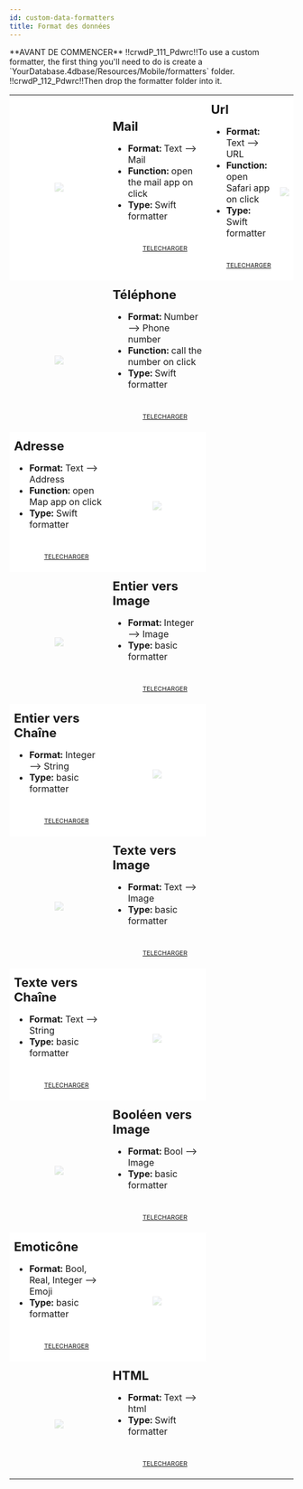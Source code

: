 ```yaml
---
id: custom-data-formatters
title: Format des données
---
```



<div markdown="1" class = "tips">
**AVANT DE COMMENCER**
!!crwdP_111_Pdwrc!!To use a custom formatter, the first thing you'll need to do is create a `YourDatabase.4dbase/Resources/Mobile/formatters` folder.
!!crwdP_112_Pdwrc!!Then drop the formatter folder into it.
</div>

<div markdown="1" style="height: auto;">
<table> <col width="50%"> <col width="50%"> 
  
  <td style="height: auto; vertical-align: middle;text-align: center; border-color: #FFFFFF;background-color: #FFFFFF"> <img style="max-height: 300px; opacity: 0.2" src="https://raw.githubusercontent.com/4d-for-ios/formatter-Mail/master/formatter.png" /> </td> <td style="height: auto; vertical-align: middle;border-color: #FFFFFF;background-color: #FFFFFF"> <h1 style="margin-top: 10px; font-size:22px">Mail</h1> <ul style="font-size:16px"> <li><strong>Format:</strong> Text ⟶ Mail</li> <li><strong>Function:</strong> open the mail app on click</li> <li><strong>Type:</strong> Swift formatter</li> 
  
  <div markdown="1" style="text-align: center; margin-top: 40px;">
    <a class="button" style="width: 50%; font-size: 11px" href="https://github.com/4d-for-ios/formatter-Mail/releases/latest/download/formatter-Mail.zip">TELECHARGER</a>
  </div></td> 
  
  <td style="height: auto; vertical-align: middle;border-color: #FFFFFF;background-color: #FFFFFF"> <h1 style="margin-top: 10px; font-size:22px">Url</h1> <ul style="font-size:16px"> <li><strong>Format:</strong> Text ⟶ URL</li> <li><strong>Function:</strong> open Safari app on click</li> <li><strong>Type:</strong> Swift formatter</li> 
  
  <div markdown="1" style="text-align: center; margin-top: 40px;">
    <a class="button" style="width: 50%; font-size: 11px" href="https://github.com/4d-for-ios/formatter-Url/releases/latest/download/formatter-Url.zip">TELECHARGER</a>
  </div></td> <td style="height: auto; vertical-align: middle;text-align: center; border-color: #FFFFFF;background-color: #FFFFFF"></p>
        <img style="max-height: 300px; opacity: 0.2" src="https://raw.githubusercontent.com/4d-for-ios/formatter-Url/master/formatter.png" />
      </td> </tr> 
  
  <td style="height: auto; vertical-align: middle;text-align: center; border-color: #FFFFFF"></p>
        <img style="max-height: 300px; opacity: 0.2" src="https://raw.githubusercontent.com/4d-for-ios/formatter-Phone/master/formatter.png" />
      </td> <td style="height: auto; vertical-align: middle;border-color: #FFFFFF"> <h1 style="margin-top: 10px; font-size:22px">Téléphone</h1> <ul style="font-size:16px"> <li><strong>Format:</strong> Number ⟶ Phone number</li> <li><strong>Function:</strong> call the number on click</li> <li><strong>Type:</strong> Swift formatter</li> 
  
  <div markdown="1" style="text-align: center; margin-top: 40px;">
    <a class="button" style="width: 50%; font-size: 11px" href="https://github.com/4d-for-ios/formatter-Phone/releases/latest/download/formatter-Phone.zip">TELECHARGER</a>
  </div></td> </tr> 
  
  <td style="height: auto; vertical-align: middle;border-color: #FFFFFF;background-color: #FFFFFF"> <h1 style="margin-top: 10px; font-size:22px">Adresse</h1> <ul style="font-size:16px"> <li><strong>Format:</strong> Text ⟶ Address</li> <li><strong>Function:</strong> open Map app on click</li> <li><strong>Type:</strong> Swift formatter</li> 
  
  <div markdown="1" style="text-align: center; margin-top: 40px;">
    <a class="button" style="width: 50%; font-size: 11px" href="https://github.com/4d-for-ios/formatter-Address/releases/latest/download/formatter-Address.zip">TELECHARGER</a>
  </div></td> <td style="height: auto; vertical-align: middle;text-align: center; border-color: #FFFFFF;background-color: #FFFFFF"></p>
        <img style="max-height: 300px; opacity: 0.2" src="https://raw.githubusercontent.com/4d-for-ios/formatter-Address/master/formatter.png" />
      </td> </tr> 
  
  <td style="height: auto; vertical-align: middle;text-align: center; border-color: #FFFFFF"></p>
        <img style="max-height: 300px; opacity: 0.2" src="https://raw.githubusercontent.com/4d-for-ios/formatter-IntegerToImage/master/formatter.png" />
      </td> <td style="height: auto; vertical-align: middle;border-color: #FFFFFF"> <h1 style="margin-top: 10px; font-size:22px">Entier vers Image</h1> <ul style="font-size:16px"> <li><strong>Format:</strong> Integer ⟶ Image</li> <li><strong>Type:</strong> basic formatter</li> 
  
  <div markdown="1" style="text-align: center; margin-top: 40px;">
    <a class="button" style="width: 50%; font-size: 11px" href="https://github.com/4d-for-ios/formatter-IntegerToImage/releases/latest/download/formatter-IntegerToImage.zip">TELECHARGER</a>
  </div></td> </tr> 
  
  <td style="height: auto; vertical-align: middle;border-color: #FFFFFF;background-color: #FFFFFF"> <h1 style="margin-top: 10px; font-size:22px">Entier vers Chaîne</h1> <ul style="font-size:16px"> <li><strong>Format:</strong> Integer ⟶ String</li> <li><strong>Type:</strong> basic formatter</li> 
  
  <div markdown="1" style="text-align: center; margin-top: 40px;">
    <a class="button" style="width: 50%; font-size: 11px" href="https://github.com/4d-for-ios/formatter-IntToString/releases/latest/download/formatter-IntToString.zip">TELECHARGER</a>
  </div></td> <td style="height: auto; vertical-align: middle;text-align: center; border-color: #FFFFFF;background-color: #FFFFFF"></p>
        <img style="max-height: 300px; opacity: 0.2" src="https://raw.githubusercontent.com/4d-for-ios/formatter-IntToString/master/formatter.png" />
      </td> </tr> 
  
  <td style="height: auto; vertical-align: middle;text-align: center; border-color: #FFFFFF"></p>
        <img style="max-height: 300px; opacity: 0.2" src="https://raw.githubusercontent.com/4d-for-ios/formatter-TextToImage/master/formatter.png" />
      </td> <td style="height: auto; vertical-align: middle;border-color: #FFFFFF"> <h1 style="margin-top: 10px; font-size:22px">Texte vers Image</h1> <ul style="font-size:16px"> <li><strong>Format:</strong> Text ⟶ Image</li> <li><strong>Type:</strong> basic formatter</li> 
  
  <div markdown="1" style="text-align: center; margin-top: 40px;">
    <a class="button" style="width: 50%; font-size: 11px" href="https://github.com/4d-for-ios/formatter-TextToImage/releases/latest/download/formatter-TextToImage.zip">TELECHARGER</a>
  </div></td> </tr> 
  
  <td style="height: auto; vertical-align: middle;border-color: #FFFFFF;background-color: #FFFFFF"> <h1 style="margin-top: 10px; font-size:22px">Texte vers Chaîne</h1> <ul style="font-size:16px"> <li><strong>Format:</strong> Text ⟶ String</li> <li><strong>Type:</strong> basic formatter</li> 
  
  <div markdown="1" style="text-align: center; margin-top: 40px;">
    <a class="button" style="width: 50%; font-size: 11px" href="https://github.com/4d-for-ios/formatter-TextToString/releases/latest/download/formatter-TextToString.zip">TELECHARGER</a>
  </div></td> <td style="height: auto; vertical-align: middle;text-align: center; border-color: #FFFFFF;background-color: #FFFFFF"></p>
        <img style="max-height: 300px; opacity: 0.2" src="https://raw.githubusercontent.com/4d-for-ios/formatter-TextToString/master/formatter.png" />
      </td> </tr> 
  
  <td style="height: auto; vertical-align: middle;text-align: center; border-color: #FFFFFF"></p>
        <img style="max-height: 300px; opacity: 0.2" src="https://raw.githubusercontent.com/4d-for-ios/formatter-BoolToImage/master/formatter.png" />
      </td> <td style="height: auto; vertical-align: middle;border-color: #FFFFFF"> <h1 style="margin-top: 10px; font-size:22px">Booléen vers Image</h1> <ul style="font-size:16px"> <li><strong>Format:</strong> Bool ⟶ Image</li> <li><strong>Type:</strong> basic formatter</li> 
  
  <div markdown="1" style="text-align: center; margin-top: 40px;">
    <a class="button" style="width: 50%; font-size: 11px" href="https://github.com/4d-for-ios/formatter-BoolToImage/releases/latest/download/formatter-BoolToImage.zip">TELECHARGER</a>
  </div></td> </tr> 
  
  <td style="height: auto; vertical-align: middle;border-color: #FFFFFF;background-color: #FFFFFF"> <h1 style="margin-top: 10px; font-size:22px">Emoticône</h1> <ul style="font-size:16px"> <li><strong>Format:</strong> Bool, Real, Integer ⟶ Emoji</li> <li><strong>Type:</strong> basic formatter</li> 
  
  <div markdown="1" style="text-align: center; margin-top: 40px;">
    <a class="button" style="width: 50%; font-size: 11px" href="https://github.com/4d-for-ios/formatter-Emoji/releases/latest/download/formatter-Emoji.zip">TELECHARGER</a>
  </div></td> <td style="height: auto; vertical-align: middle;text-align: center; border-color: #FFFFFF;background-color: #FFFFFF"></p>
        <img style="max-height: 300px; opacity: 0.2" src="https://raw.githubusercontent.com/4d-for-ios/formatter-Emoji/master/formatter.png" />
      </td> </tr> 
  
  <td style="height: auto; vertical-align: middle;text-align: center; border-color: #FFFFFF"></p>
        <img style="max-height: 300px; opacity: 0.2" src="https://raw.githubusercontent.com/4d-for-ios/formatter-HTML/master/formatter.png" />
      </td> <td style="height: auto; vertical-align: middle;border-color: #FFFFFF"> <h1 style="margin-top: 10px; font-size:22px">HTML</h1> <ul style="font-size:16px"> <li><strong>Format:</strong> Text ⟶ html</li> <li><strong>Type:</strong> Swift formatter</li> 
  
  <div markdown="1" style="text-align: center; margin-top: 40px;">
    <a class="button" style="width: 50%; font-size: 11px" href="https://github.com/4d-for-ios/formatter-HTML/releases/latest/download/formatter-HTML.zip">TELECHARGER</a>
  </div></td> </tr> </table></div>